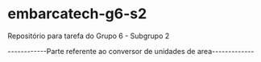 # embarcatech-g6-s2
Repositório para tarefa do Grupo 6 - Subgrupo 2

------------Parte referente ao conversor de unidades de area-------------

